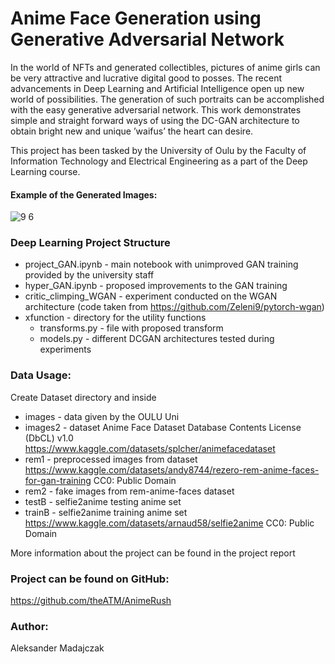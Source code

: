 # Anime Face Generation using Generative Adversarial Network
In the world of NFTs and generated collectibles, pictures of anime girls can be very attractive and lucrative digital good to posses. The recent advancements in Deep Learning and Artificial Intelligence open up new world of possibilities. The generation of such portraits can be accomplished with the easy generative adversarial network. 
This work demonstrates simple and straight forward ways of using the DC-GAN architecture 
to obtain bright new and unique ’waifus’ the heart can desire. 

This project has been tasked by the University of Oulu by the Faculty of Information Technology and Electrical Engineering as a part of the Deep Learning course. 

#### Example of the Generated Images:

![9 6](https://user-images.githubusercontent.com/48883111/228368978-2ffc3bf9-d886-4207-8647-1ba87a303841.png)


### Deep Learning Project Structure
* project_GAN.ipynb - main notebook with unimproved GAN training provided by the university staff
* hyper_GAN.ipynb - proposed improvements to the GAN training
* critic_climping_WGAN - experiment conducted on the WGAN architecture (code taken from https://github.com/Zeleni9/pytorch-wgan)
* xfunction - directory for the utility functions
  * transforms.py - file with proposed transform
  * models.py - different DCGAN architectures tested during experiments


### Data Usage:
Create Dataset directory and inside
 * images - data given by the OULU Uni
 * images2 - dataset Anime Face Dataset Database Contents License (DbCL) v1.0
  https://www.kaggle.com/datasets/splcher/animefacedataset
 * rem1 - preprocessed images from dataset https://www.kaggle.com/datasets/andy8744/rezero-rem-anime-faces-for-gan-training CC0: Public Domain
 * rem2 - fake images from rem-anime-faces dataset
 * testB - selfie2anime testing anime set 
 * trainB - selfie2anime training anime set https://www.kaggle.com/datasets/arnaud58/selfie2anime CC0: Public Domain

More information about the project can be found in the project report

### Project can be found on GitHub:
https://github.com/theATM/AnimeRush

### Author:
Aleksander Madajczak
